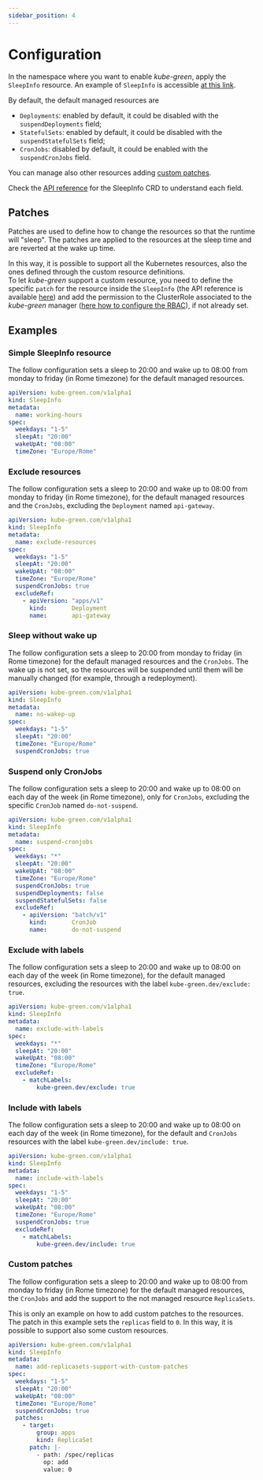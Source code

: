 ```yaml
---
sidebar_position: 4
---
```


# Configuration

In the namespace where you want to enable *kube-green*, apply the `SleepInfo` resource.
An example of `SleepInfo` is accessible [at this link](https://github.com/kube-green/kube-green/blob/main/testdata/working-hours.yml).

By default, the default managed resources are

* `Deployments`: enabled by default, it could be disabled with the `suspendDeployments` field;
* `StatefulSets`: enabled by default, it could be disabled with the `suspendStatefulSets` field;
* `CronJobs`: disabled by default, it could be enabled with the `suspendCronJobs` field.

You can manage also other resources adding [custom patches](#patches).

Check the [API reference](apireference_v1alpha1.md) for the SleepInfo CRD to understand each field.

## Patches

Patches are used to define how to change the resources so that the runtime will "sleep". The patches are applied to the resources at the sleep time and are reverted at the wake up time.

In this way, it is possible to support all the Kubernetes resources, also the ones defined through the custom resource definitions.  
To let *kube-green* support a custom resource, you need to define the specific `patch` for the resource inside the `SleepInfo` (the API reference is available [here](apireference_v1alpha1.md#kube-green.com/v1alpha1.Patch)) and add the permission to the ClusterRole associated to the *kube-green* manager ([here how to configure the RBAC](./installation/rbac.md)), if not already set.

## Examples

### Simple SleepInfo resource

The follow configuration sets a sleep to 20:00 and wake up to 08:00 from monday to friday (in Rome timezone) for the default managed resources.

```yaml
apiVersion: kube-green.com/v1alpha1
kind: SleepInfo
metadata:
  name: working-hours
spec:
  weekdays: "1-5"
  sleepAt: "20:00"
  wakeUpAt: "08:00"
  timeZone: "Europe/Rome"
```

### Exclude resources

The follow configuration sets a sleep to 20:00 and wake up to 08:00 from monday to friday (in Rome timezone), for the default managed resources and the `CronJobs`, excluding the `Deployment` named `api-gateway`.

```yaml
apiVersion: kube-green.com/v1alpha1
kind: SleepInfo
metadata:
  name: exclude-resources
spec:
  weekdays: "1-5"
  sleepAt: "20:00"
  wakeUpAt: "08:00"
  timeZone: "Europe/Rome"
  suspendCronJobs: true
  excludeRef:
    - apiVersion: "apps/v1"
      kind:       Deployment
      name:       api-gateway
```

### Sleep without wake up

The follow configuration sets a sleep to 20:00 from monday to friday (in Rome timezone) for the default managed resources  and the `CronJobs`. The wake up is not set, so the resources will be suspended until them will be manually changed (for example, through a redeployment).

```yaml
apiVersion: kube-green.com/v1alpha1
kind: SleepInfo
metadata:
  name: no-wakep-up
spec:
  weekdays: "1-5"
  sleepAt: "20:00"
  timeZone: "Europe/Rome"
  suspendCronJobs: true
```

### Suspend only CronJobs

The follow configuration sets a sleep to 20:00 and wake up to 08:00 on each day of the week (in Rome timezone), only for `CronJobs`, excluding the specific `CronJob` named `do-not-suspend`.

```yaml
apiVersion: kube-green.com/v1alpha1
kind: SleepInfo
metadata:
  name: suspend-cronjobs
spec:
  weekdays: "*"
  sleepAt: "20:00"
  wakeUpAt: "08:00"
  timeZone: "Europe/Rome"
  suspendCronJobs: true
  suspendDeployments: false
  suspendStatefulSets: false
  excludeRef:
    - apiVersion: "batch/v1"
      kind:       CronJob
      name:       do-not-suspend
```

### Exclude with labels

The follow configuration sets a sleep to 20:00 and wake up to 08:00 on each day of the week (in Rome timezone), for the default managed resources, excluding the resources with the label `kube-green.dev/exclude: true`.

```yaml
apiVersion: kube-green.com/v1alpha1
kind: SleepInfo
metadata:
  name: exclude-with-labels
spec:
  weekdays: "*"
  sleepAt: "20:00"
  wakeUpAt: "08:00"
  timeZone: "Europe/Rome"
  excludeRef:
    - matchLabels: 
        kube-green.dev/exclude: true
```

### Include with labels

The follow configuration sets a sleep to 20:00 and wake up to 08:00 on each day of the week (in Rome timezone), for the default and `CronJobs` resources with the label `kube-green.dev/include: true`.

```yaml
apiVersion: kube-green.com/v1alpha1
kind: SleepInfo
metadata:
  name: include-with-labels
spec:
  weekdays: "1-5"
  sleepAt: "20:00"
  wakeUpAt: "08:00"
  timeZone: "Europe/Rome"
  suspendCronJobs: true
  excludeRef:
    - matchLabels: 
        kube-green.dev/include: true
```

### Custom patches

The follow configuration sets a sleep to 20:00 and wake up to 08:00 from monday to friday (in Rome timezone) for the default managed resources, the `CronJobs` and add the support to the not managed resource `ReplicaSets`.

This is only an example on how to add custom patches to the resources. The patch in this example sets the `replicas` field to `0`. In this way, it is possible to support also some custom resources.

```yaml
apiVersion: kube-green.com/v1alpha1
kind: SleepInfo
metadata:
  name: add-replicasets-support-with-custom-patches
spec:
  weekdays: "1-5"
  sleepAt: "20:00"
  wakeUpAt: "08:00"
  timeZone: "Europe/Rome"
  suspendCronJobs: true
  patches:
    - target:
        group: apps
        kind: ReplicaSet
      patch: |-
        - path: /spec/replicas
          op: add
          value: 0
```
